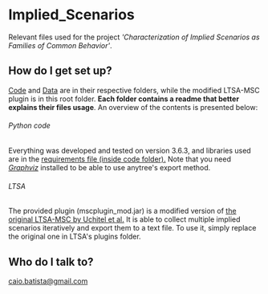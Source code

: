 # Implied_Scenarios

Relevant files used for the project _'Characterization of Implied Scenarios as Families of Common Behavior'_.

## How do I get set up?

[Code](code/) and [Data](data/) are in their respective folders, while the modified LTSA-MSC plugin is in this root folder. **Each folder contains a readme that better explains their files usage**. An overview of the contents is presented below:

###### Python code
Everything was developed and tested on version 3.6.3, and libraries used are in the [requirements file (inside code folder).](code/requirements.txt) Note that you need [_Graphviz_](https://www.graphviz.org) installed to be able to use anytree's export method.

###### LTSA
The provided plugin (mscplugin_mod.jar) is a modified version of [the original LTSA-MSC by Uchitel et al.](https://www.doc.ic.ac.uk/ltsa/msc/)
It is able to collect multiple implied scenarios iteratively and export them to a text file.
To use it, simply replace the original one in LTSA's plugins folder.


## Who do I talk to?

caio.batista@gmail.com
